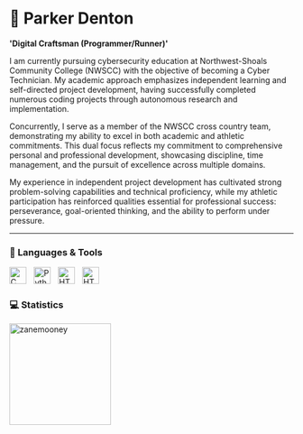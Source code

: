 # 👟 Parker Denton 

**'Digital Craftsman (Programmer/Runner)'**

I am currently pursuing cybersecurity education at Northwest-Shoals Community College (NWSCC) with the objective of becoming a Cyber Technician. My academic approach emphasizes independent learning and self-directed project development, having successfully completed numerous coding projects through autonomous research and implementation. 

Concurrently, I serve as a member of the NWSCC cross country team, demonstrating my ability to excel in both academic and athletic commitments. This dual focus reflects my commitment to comprehensive personal and professional development, showcasing discipline, time management, and the pursuit of excellence across multiple domains.

My experience in independent project development has cultivated strong problem-solving capabilities and technical proficiency, while my athletic participation has reinforced qualities essential for professional success: perseverance, goal-oriented thinking, and the ability to perform under pressure.

---

### 🧰 Languages & Tools

<img align="left" alt="C" width="30px" style="padding-right:10px;" src="https://cdn.jsdelivr.net/gh/devicons/devicon@latest/icons/cplusplus/cplusplus-original.svg" />
<img align="left" alt="Python" width="30px" style="padding-right:10px;" src="https://cdn.jsdelivr.net/gh/devicons/devicon@latest/icons/python/python-original.svg" />
<img align="left" alt="HTML" width="30px" style="padding-right:10px;" src="https://cdn.jsdelivr.net/gh/devicons/devicon@latest/icons/html5/html5-original.svg" />
<img align="left" alt="HTML" width="30px" style="padding-right:10px;" src="https://cdn.jsdelivr.net/gh/devicons/devicon@latest/icons/github/github-original.svg" />          
<br />

#

### 💻 Statistics 

<p>&nbsp;<img align="left" height="180em" src="https://github-readme-stats.vercel.app/api?username=ParkDent18&show_icons=true&locale=en&theme=darcula" alt="zanemooney" /></p>


